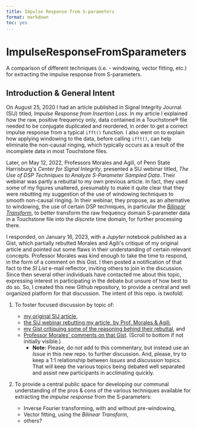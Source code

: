```yaml
---
title: Impulse Response from S-parameters
format: markdown
toc: yes
...
```


# ImpulseResponseFromSparameters

A comparison of different techniques (i.e. - windowing, vector fitting, etc.) for extracting the impulse response from S-parameters.

## Introduction & General Intent

On August 25, 2020 I had an article published in Signal Integrity Journal (SIJ) titled, _Impulse Response from Insertion Loss_.
In my article I explained how the raw, positive frequency only, data contained in a Touchstone® file needed to be conjugate duplicated and reordered, in order to get a correct impulse response from a typical `ifft()` function.
I also went on to explain how applying windowing to the data, before calling `ifft()`, can help eliminate the non-causal ringing, which typically occurs as a result of the incomplete data in most Touchstone files.

Later, on May 12, 2022, Professors Morales and Agili, of Penn State Harrisburg's _Center for Signal Integrity_, presented a SIJ webinar titled, _The Use of DSP Techniques to Analyze S-Parameter Sampled Data_.
Their webinar was partly a rebuttal to my own previous article.
In fact, they used some of my figures unaltered, presumably to make it quite clear that they were rebutting my suggestion of the use of windowing techniques to smooth non-causal ringing.
In their webinar, they propose, as an alternative to windowing, the use of certain DSP techniques, in particular the [_Bilinear Transform_](https://en.wikipedia.org/wiki/Bilinear_transform), to better transform the raw frequency domain S-parameter data in a Touchstone file into the _discrete_ time domain, for further processing there.

I responded, on January 16, 2023, with a _Jupyter_ notebook published as a Gist, which partially rebutted Morales and Agili's critique of my original article and pointed out some flaws in their understanding of certain relevant concepts.
Professor Morales was kind enough to take the time to respond, in the form of a comment on this Gist.
I then posted a notification of that fact to the _SI List_ e-mail reflector, inviting others to join in the discussion.
Since then several other individuals have contacted me about this topic, expressing interest in participating in the debate but unsure of how best to do so.
So, I created this new Github repository, to provide a central and well organized platform for that discussion.
The intent of this repo. is twofold:

1. To foster focused discussion by topic of:

	- [my original SIJ article](https://www.signalintegrityjournal.com/articles/1847-impulse-response-from-insertion-loss),
	- [the SIJ webinar rebutting my article, by Prof. Morales & Agili](https://www.signalintegrityjournal.com/ext/resources/Media-Kit-2022/DrAldoMorales_The-Use-of-DSP-Techniques-to-Analyze-S-Parameter-Sampled-Data_2022.pdf),
	- [my Gist critiquing some of the reasoning behind their rebuttal](https://gist.github.com/capn-freako/782135b2914662c6c1fc40b9256f251f), and
	- [Professor Morales' comments on that Gist](https://gist.github.com/capn-freako/782135b2914662c6c1fc40b9256f251f?permalink_comment_id=5178891#gistcomment-5178891). (Scroll to bottom if not initially visible.)
		- **Note:** Please, do _not_ add to this commentary, but instead use an _Issue_ in this new repo. to further discussion.
		And, please, try to keep a 1:1 relationship between _Issues_ and discussion topics.
		That will keep the various topics being debated well separated and assist new participants in acclimating quickly.

2. To provide a central public space for developing our communal understanding of the pros & cons of the various techniques available for extracting the _impulse response_ from the S-parameters:

	- Inverse Fourier transforming, with and without pre-windowing,
	- Vector fitting, using the _Bilinear Transform_,
	- others?
